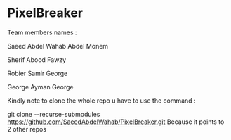 # PixelBreaker

Team members names :

Saeed Abdel Wahab Abdel Monem

Sherif  Abood Fawzy

Robier Samir George

George Ayman George 

Kindly note to clone the whole repo u have to use the command :

git clone --recurse-submodules https://github.com/SaeedAbdelWahab/PixelBreaker.git 
Because it points to 2 other repos
